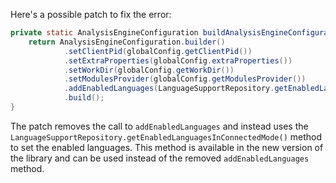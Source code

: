 Here's a possible patch to fix the error:
```java
private static AnalysisEngineConfiguration buildAnalysisEngineConfiguration() {
    return AnalysisEngineConfiguration.builder()
            .setClientPid(globalConfig.getClientPid())
            .setExtraProperties(globalConfig.extraProperties())
            .setWorkDir(globalConfig.getWorkDir())
            .setModulesProvider(globalConfig.getModulesProvider())
            .addEnabledLanguages(LanguageSupportRepository.getEnabledLanguagesInConnectedMode())
            .build();
}
```
The patch removes the call to `addEnabledLanguages` and instead uses the `LanguageSupportRepository.getEnabledLanguagesInConnectedMode()` method to set the enabled languages. This method is available in the new version of the library and can be used instead of the removed `addEnabledLanguages` method.
